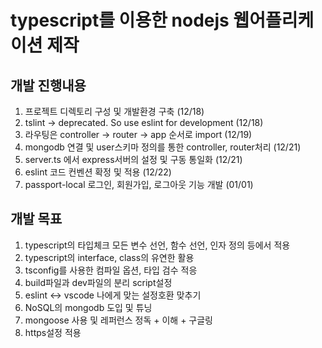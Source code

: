 # typescript를 이용한 nodejs 웹어플리케이션 제작


## 개발 진행내용
1. 프로젝트 디렉토리 구성 및 개발환경 구축 (12/18)
2. tslint -> deprecated. So use eslint for development (12/18)
3. 라우팅은 controller -> router -> app 순서로 import (12/19)
4. mongodb 연결 및 user스키마 정의를 통한 controller, router처리 (12/21)
5. server.ts 에서 express서버의 설정 및 구동 통일화 (12/21)
6. eslint 코드 컨벤션 확정 및 적용 (12/22)
7. passport-local 로그인, 회원가입, 로그아웃 기능 개발 (01/01)


## 개발 목표
1. typescript의 타입체크 모든 변수 선언, 함수 선언, 인자 정의 등에서 적용
2. typescript의 interface, class의 유연한 활용
3. tsconfig를 사용한 컴파일 옵션, 타입 검수 적응
4. build파일과 dev파일의 분리 script설정
5. eslint <-> vscode 나에게 맞는 설정호환 맞추기
6. NoSQL의 mongodb 도입 및 튜닝 
7. mongoose 사용 및 레퍼런스 정독 + 이해 + 구글링
8. https설정 적용
